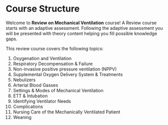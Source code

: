 # Course Structure

Welcome to **Review on Mechanical Ventilation** course!
A Review course starts with an adaptive assessment. Following the adaptive assessment you will be presented with theory content helping you fill possible knowledge gaps.

This review course covers the following topics:

1. Oxygenation and Ventilation
2. Respiratory Decompensation & Failure
3. Non-invasive positive pressure ventilation (NPPV)
4. Supplemental Oxygen Delivery System & Treatments
5. Nebulizers
6. Arterial Blood Gasses
8. Settings & Modes of Mechanical Ventilation
9. ETT & Intubation
10. Identifying Ventilator Needs
11. Complications
12. Nursing Care of the Mechanically Ventilated Patient
13. Weaning
